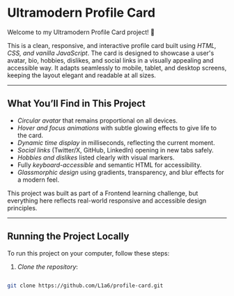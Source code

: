 # Ultramodern Profile Card

Welcome to my Ultramodern Profile Card project! 🎨

This is a clean, responsive, and interactive profile card built using *HTML, CSS, and vanilla JavaScript*. The card is designed to showcase a user's avatar, bio, hobbies, dislikes, and social links in a visually appealing and accessible way. It adapts seamlessly to mobile, tablet, and desktop screens, keeping the layout elegant and readable at all sizes.

---

## What You’ll Find in This Project

- *Circular avatar* that remains proportional on all devices.
- *Hover and focus animations* with subtle glowing effects to give life to the card.
- *Dynamic time display* in milliseconds, reflecting the current moment.
- *Social links* (Twitter/X, GitHub, LinkedIn) opening in new tabs safely.
- *Hobbies and dislikes* listed clearly with visual markers.
- Fully *keyboard-accessible* and semantic HTML for accessibility.
- *Glassmorphic design* using gradients, transparency, and blur effects for a modern feel.

This project was built as part of a Frontend learning challenge, but everything here reflects real-world responsive and accessible design principles.

---

## Running the Project Locally

To run this project on your computer, follow these steps:

1. *Clone the repository*:

```bash

git clone https://github.com/L1a6/profile-card.git
